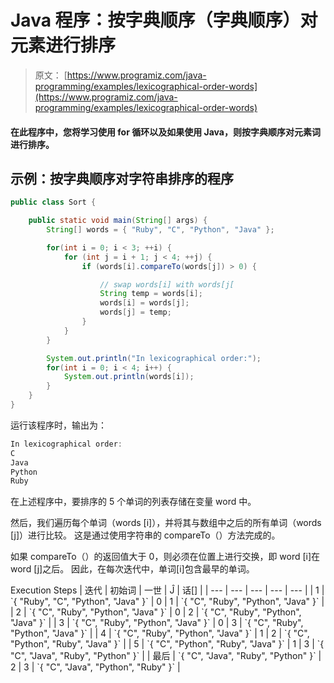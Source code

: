 # Java 程序：按字典顺序（字典顺序）对元素进行排序

> 原文： [https://www.programiz.com/java-programming/examples/lexicographical-order-words](https://www.programiz.com/java-programming/examples/lexicographical-order-words)

#### 在此程序中，您将学习使用 for 循环以及如果使用 Java，则按字典顺序对元素词进行排序。

## 示例：按字典顺序对字符串排序的程序

```java
public class Sort {

    public static void main(String[] args) {
        String[] words = { "Ruby", "C", "Python", "Java" };

        for(int i = 0; i < 3; ++i) {
            for (int j = i + 1; j < 4; ++j) {
                if (words[i].compareTo(words[j]) > 0) {

                    // swap words[i] with words[j[
                    String temp = words[i];
                    words[i] = words[j];
                    words[j] = temp;
                }
            }
        }

        System.out.println("In lexicographical order:");
        for(int i = 0; i < 4; i++) {
            System.out.println(words[i]);
        }
    }
}
```

运行该程序时，输出为：

```java
In lexicographical order:
C
Java
Python
Ruby
```

在上述程序中，要排序的 5 个单词的列表存储在变量 word 中。

然后，我们遍历每个单词（words [i]），并将其与数组中之后的所有单词（words [j]）进行比较。 这是通过使用字符串的 compareTo（）方法完成的。

如果 compareTo（）的返回值大于 0，则必须在位置上进行交换，即 word [i]在 word [j]之后。 因此，在每次迭代中，单词[i]包含最早的单词。

<caption>Execution Steps</caption>
| 迭代 | 初始词 | 一世 | Ĵ | 话[] |
| --- | --- | --- | --- | --- |
| 1 | `{ "Ruby", "C", "Python", "Java" }` | 0 | 1 | `{ "C", "Ruby", "Python", "Java" }` |
| 2 | `{ "C", "Ruby", "Python", "Java" }` | 0 | 2 | `{ "C", "Ruby", "Python", "Java" }` |
| 3 | `{ "C", "Ruby", "Python", "Java" }` | 0 | 3 | `{ "C", "Ruby", "Python", "Java" }` |
| 4 | `{ "C", "Ruby", "Python", "Java" }` | 1 | 2 | `{ "C", "Python", "Ruby", "Java" }` |
| 5 | `{ "C", "Python", "Ruby", "Java" }` | 1 | 3 | `{ "C", "Java", "Ruby", "Python" }` |
| 最后 | `{ "C", "Java", "Ruby", "Python" }` | 2 | 3 | `{ "C", "Java", "Python", "Ruby" }` |